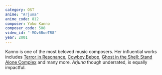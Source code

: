 ```yaml
---
category: OST
anime: "Arjuna"
anime_code: 812
composer: Yoko Kanno
composer_code: 508
video_id: "-MOv6BoeTR8"
year: 2001
---
```

Kanno is one of the most beloved music composers. Her influential works includes <a href="https://myanimelist.net/anime/23283">Terror in Resonance</a>, <a href="https://myanimelist.net/anime/1">Cowboy Bebop</a>, <a href="https://myanimelist.net/anime/467">Ghost in the Shell: Stand Alone Complex</a> and many more. <i>Arjuna</i> though underrated, is equally impactful.